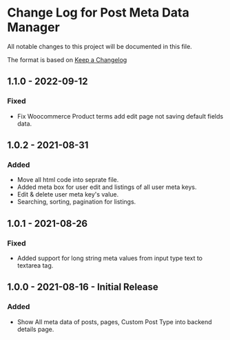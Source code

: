 # Change Log for Post Meta Data Manager

All notable changes to this project will be documented in this file.

The format is based on [Keep a Changelog](http://keepachangelog.com/en/1.0.0/)

## 1.1.0 - 2022-09-12
### Fixed
* Fix Woocommerce Product terms add edit page not saving default fields data.

## 1.0.2 - 2021-08-31
### Added
- Move all html code into seprate file.
- Added meta box for user edit and listings of all user meta keys.
- Edit & delete user meta key's value.
- Searching, sorting, pagination for listings.

## 1.0.1 - 2021-08-26
### Fixed
* Added support for long string meta values from input type text to textarea tag.

## 1.0.0 - 2021-08-16 - Initial Release
### Added
- Show All meta data of posts, pages, Custom Post Type into backend details page.